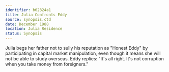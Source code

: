 ```yaml
---
identifier: b62324a1
title: Julia Confronts Eddy
source: synopsis.ctd 
date: December 1988
location: Julia Residence
status: Synopsis
---
```

Julia begs her father not to sully his reputation as "Honest Eddy" by
participating in capital market manipulation, even though it means she
will not be able to study overseas. Eddy replies: "It's all right. It's
not corruption when you take money from foreigners."

